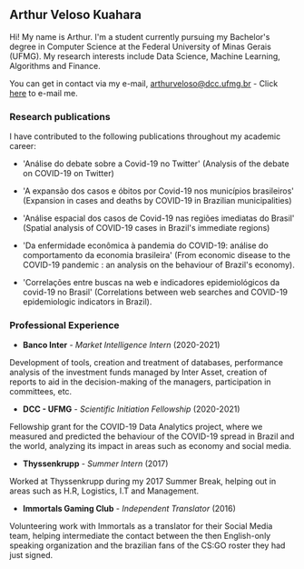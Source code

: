 ## Arthur Veloso Kuahara

Hi! My name is Arthur. I'm a student currently pursuing my Bachelor's degree in Computer Science at the Federal University of Minas Gerais (UFMG). My research interests include Data Science, Machine Learning, Algorithms and Finance.

You can get in contact via my e-mail, arthurveloso@dcc.ufmg.br -  Click [here](mailto:arthurveloso@dcc.ufmg.br) to e-mail me.

### Research publications

I have contributed to the following publications throughout my academic career:

 - 'Análise do debate sobre a Covid-19 no Twitter' (Analysis of the debate on COVID-19 on Twitter)

 - 'A expansão dos casos e óbitos por Covid-19 nos municípios brasileiros' (Expansion in cases and deaths by COVID-19 in Brazilian municipalities)

 - 'Análise espacial dos casos de Covid-19 nas regiões imediatas do Brasil' (Spatial analysis of COVID-19 cases in Brazil's immediate regions)
 
 - 'Da enfermidade econômica à pandemia do COVID-19: análise do comportamento da economia brasileira' (From economic disease to the COVID-19 pandemic : an analysis on the behaviour of Brazil's economy).

 - 'Correlações entre buscas na web e indicadores epidemiológicos da covid-19 no Brasil' (Correlations between web searches and COVID-19 epidemiologic indicators in Brazil).


### Professional Experience

- **Banco Inter** - _Market Intelligence Intern_ (2020-2021)

Development of tools, creation and treatment of databases, performance analysis of the investment funds managed by Inter Asset, creation of reports to aid in the decision-making of the managers, participation in committees, etc.

- **DCC - UFMG** - _Scientific Initiation Fellowship_ (2020-2021)

Fellowship grant for the COVID-19 Data Analytics project, where we measured and predicted the behaviour of the COVID-19 spread in Brazil and the world, analyzing its impact in areas such as economy and social media.

- **Thyssenkrupp** - _Summer Intern_ (2017)

Worked at Thyssenkrupp during my 2017 Summer Break, helping out in areas such as H.R, Logistics, I.T and Management.


- **Immortals Gaming Club** - _Independent Translator_ (2016)

Volunteering work with Immortals as a translator for their Social Media team, helping intermediate the contact between the then English-only speaking organization and the brazilian fans of the CS:GO roster they had just signed.


